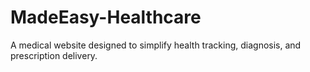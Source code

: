 # MadeEasy-Healthcare
A medical website designed to simplify health tracking, diagnosis, and prescription delivery.

